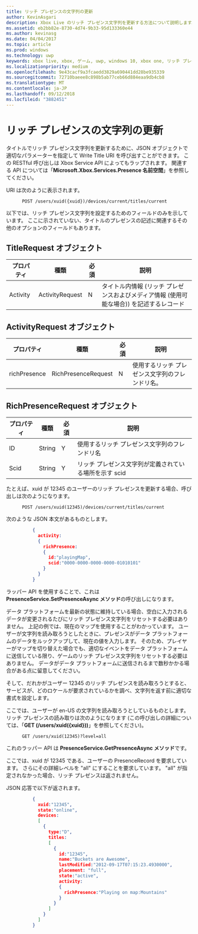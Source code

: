 ```yaml
---
title: リッチ プレゼンスの文字列の更新
author: KevinAsgari
description: Xbox Live のリッチ プレゼンス文字列を更新する方法について説明します。
ms.assetid: eb2bb82e-8730-4d74-9b33-95d133360e44
ms.author: kevinasg
ms.date: 04/04/2017
ms.topic: article
ms.prod: windows
ms.technology: uwp
keywords: xbox live, xbox, ゲーム, uwp, windows 10, xbox one, リッチ プレゼンス
ms.localizationpriority: medium
ms.openlocfilehash: 9e43cacf9a3fcaedd3829a690441dd28be935339
ms.sourcegitcommit: 72710baeee8c898b5ab77ceb66d884eaa9db4cb8
ms.translationtype: MT
ms.contentlocale: ja-JP
ms.lasthandoff: 09/12/2018
ms.locfileid: "3882451"
---
```

# <a name="rich-presence-updating-strings"></a>リッチ プレゼンスの文字列の更新

タイトルでリッチ プレゼンス文字列を更新するために、JSON オブジェクトで適切なパラメーターを指定して Write Title URI を呼び出すことができます。 この RESTful 呼び出しは Xbox Service API によってもラップされます。 関連する API については「**Microsoft.Xbox.Services.Presence 名前空間**」を参照してください。

URI は次のように表示されます。

          POST /users/xuid({xuid})/devices/current/titles/current

以下では、リッチ プレゼンス文字列を設定するためのフィールドのみを示しています。 ここに示されていない、タイトルのプレゼンスの記述に関連するその他のオプションのフィールドもあります。

## <a name="titlerequest-object"></a>TitleRequest オブジェクト

プロパティ | 種類 | 必須 | 説明
---|---|---|---
Activity|ActivityRequest|N|タイトル内情報 (リッチ プレゼンスおよびメディア情報 (使用可能な場合)) を記述するレコード

## <a name="activityrequest-object"></a>ActivityRequest オブジェクト

プロパティ | 種類 | 必須 | 説明
---|---|---|---
richPresence|RichPresenceRequest|N|使用するリッチ プレゼンス文字列のフレンドリ名。

## <a name="richpresencerequest-object"></a>RichPresenceRequest オブジェクト

プロパティ | 種類 | 必須 | 説明
---|---|---|---
ID|String|Y|使用するリッチ プレゼンス文字列のフレンドリ名
Scid|String|Y|リッチ プレゼンス文字列が定義されている場所を示す scid

たとえば、xuid が 12345 のユーザーのリッチ プレゼンスを更新する場合、呼び出しは次のようになります。

          POST /users/xuid(12345)/devices/current/titles/current


次のような JSON 本文があるものとします。

```json
          {
            activity:
            {
              richPresence:
              {
                id:"playingMap",
                scid:"0000-0000-0000-0000-01010101"
              }
            }
          }
```

ラッパー API を使用することで、これは **PresenceService.SetPresenceAsync メソッド**の呼び出しになります。

データ プラットフォームを最新の状態に維持している場合、空白に入力されるデータが変更されるたびにリッチ プレゼンス文字列をリセットする必要はありません。 上記の例では、現在のマップを使用することがわかっています。 ユーザーが文字列を読み取ろうとしたときに、プレゼンスがデータ プラットフォームのデータをルックアップして、現在の値を入力します。 そのため、プレイヤーがマップを切り替えた場合でも、適切なイベントをデータ プラットフォームに送信している限り、ゲームのリッチ プレゼンス文字列をリセットする必要はありません。 データがデータ プラットフォームに送信されるまで数秒かかる場合がある点に留意してください。

そして、だれかがユーザー 12345 のリッチ プレゼンスを読み取ろうとすると、サービスが、どのロケールが要求されているかを調べ、文字列を返す前に適切な書式を設定します。

ここでは、ユーザーが en-US の文字列を読み取ろうとしているものとします。 リッチ プレゼンスの読み取りは次のようになります (この呼び出しの詳細については、「**GET (/users/xuid({xuid}))**」を参照してください)。

          GET /users/xuid(12345)?level=all

これのラッパー API は **PresenceService.GetPresenceAsync メソッド**です。

ここでは、xuid が 12345 である、ユーザーの PresenceRecord を要求しています。 さらにその詳細レベルを "all" にすることを要求しています。 "all" が指定されなかった場合、リッチ プレゼンスは返されません。

JSON 応答で以下が返されます。

```json
          {
            xuid:"12345",
            state:"online",
            devices:
            [
              {
                type:"D",
                titles:
                [
                  {
                    id:"12345",
                    name:"Buckets are Awesome",
                    lastModified:"2012-09-17T07:15:23.4930000",
                    placement: "full",
                    state:"active",
                    activity:
                    {
                      richPresence:"Playing on map:Mountains"
                    }
                  }
                ]
              }
            ]
          }
```
